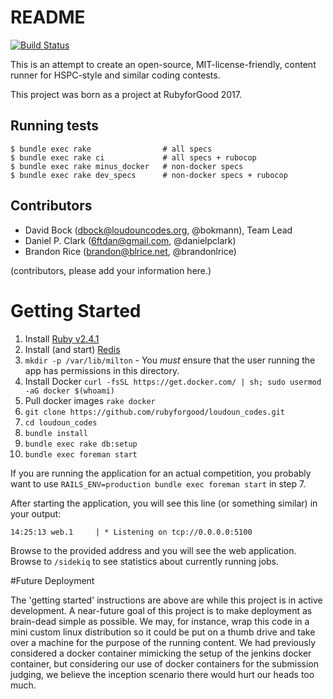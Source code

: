 # README

[![Build Status](https://travis-ci.org/rubyforgood/loudoun_codes.svg?branch=master)](https://travis-ci.org/rubyforgood/loudoun_codes)

This is an attempt to create an open-source, MIT-license-friendly, content runner for HSPC-style and similar coding contests.

This project was born as a project at RubyforGood 2017.

Running tests
------------
```
$ bundle exec rake                # all specs
$ bundle exec rake ci             # all specs + rubocop
$ bundle exec rake minus_docker   # non-docker specs
$ bundle exec rake dev_specs      # non-docker specs + rubocop
```


Contributors
------------

* David Bock (dbock@loudouncodes.org, @bokmann), Team Lead
* Daniel P. Clark (6ftdan@gmail.com, @danielpclark)
* Brandon Rice (brandon@blrice.net, @brandonlrice)

(contributors, please add your information here.)

# Getting Started

1. Install [Ruby v2.4.1](https://www.ruby-lang.org/en/downloads)
2. Install (and start) [Redis](https://redis.io)
3. `mkdir -p /var/lib/milton` - You *must* ensure that the user running the app has permissions in this directory.
4. Install Docker `curl -fsSL https://get.docker.com/ | sh; sudo usermod -aG docker $(whoami)`
5. Pull docker images `rake docker`
6. `git clone https://github.com/rubyforgood/loudoun_codes.git`
7. `cd loudoun_codes`
8. `bundle install`
9. `bundle exec rake db:setup`
10. `bundle exec foreman start`

If you are running the application for an actual competition, you probably want to use `RAILS_ENV=production bundle exec foreman start` in step 7.

After starting the application, you will see this line (or something similar) in your output:

`14:25:13 web.1     | * Listening on tcp://0.0.0.0:5100`

Browse to the provided address and you will see the web application. Browse to `/sidekiq` to see statistics about currently running jobs.

#Future Deployment

The 'getting started' instructions are above are while this project is in active development.  A near-future goal of this project is to make deployment as brain-dead simple as possible.  We may, for instance, wrap this code in a mini custom linux distribution so it could be put on a thumb drive and take over a machine for the purpose of the running content.  We had previously considered a docker container mimicking the setup of the jenkins docker container, but considering our use of docker containers for the submission judging, we believe the inception scenario there would hurt our heads too much.
